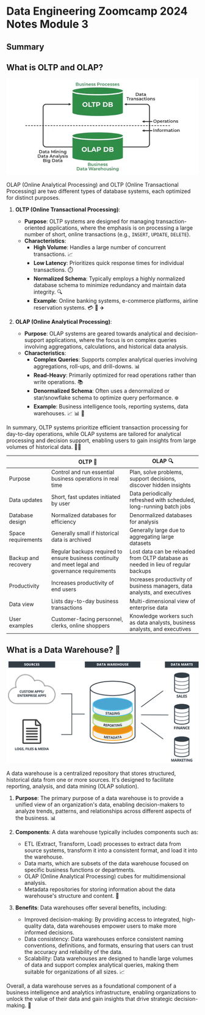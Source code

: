 # Data Engineering Zoomcamp 2024 Notes Module 3

## Summary

## What is OLTP and OLAP?

![olap and oltp](../../assets/module_3/notes/olap_oltp.webp)

OLAP (Online Analytical Processing) and OLTP (Online Transactional Processing) are two different types of database systems, each optimized for distinct purposes.

1. **OLTP (Online Transactional Processing)**:
   - **Purpose**: OLTP systems are designed for managing transaction-oriented applications, where the emphasis is on processing a large number of short, online transactions (e.g., `INSERT`, `UPDATE`, `DELETE`).
   - **Characteristics**:
     - **High Volume**: Handles a large number of concurrent transactions. 📈
     - **Low Latency**: Prioritizes quick response times for individual transactions. ⏱️
     - **Normalized Schema**: Typically employs a highly normalized database schema to minimize redundancy and maintain data integrity. 🔍
     - **Example**: Online banking systems, e-commerce platforms, airline reservation systems. 💳 🛒 ✈️

2. **OLAP (Online Analytical Processing)**:
   - **Purpose**: OLAP systems are geared towards analytical and decision-support applications, where the focus is on complex queries involving aggregations, calculations, and historical data analysis.
   - **Characteristics**:
     - **Complex Queries**: Supports complex analytical queries involving aggregations, roll-ups, and drill-downs. 📊
     - **Read-Heavy**: Primarily optimized for read operations rather than write operations. 📚
     - **Denormalized Schema**: Often uses a denormalized or star/snowflake schema to optimize query performance. ❄️
     - **Example**: Business intelligence tools, reporting systems, data warehouses. 📈 📊 🏢

In summary, OLTP systems prioritize efficient transaction processing for day-to-day operations, while OLAP systems are tailored for analytical processing and decision support, enabling users to gain insights from large volumes of historical data. 🔄🧠

|                     | OLTP 💼                                                                                           | OLAP 🔍                                                                           |
| ------------------- | ------------------------------------------------------------------------------------------------- | --------------------------------------------------------------------------------- |
| Purpose             | Control and run essential business operations in real time                                        | Plan, solve problems, support decisions, discover hidden insights                 |
| Data updates        | Short, fast updates initiated by user                                                             | Data periodically refreshed with scheduled, long-running batch jobs               |
| Database design     | Normalized databases for efficiency                                                               | Denormalized databases for analysis                                               |
| Space requirements  | Generally small if historical data is archived                                                    | Generally large due to aggregating large datasets                                 |
| Backup and recovery | Regular backups required to ensure business continuity and meet legal and governance requirements | Lost data can be reloaded from OLTP database as needed in lieu of regular backups |
| Productivity        | Increases productivity of end users                                                               | Increases productivity of business managers, data analysts, and executives        |
| Data view           | Lists day-to-day business transactions                                                            | Multi-dimensional view of enterprise data                                         |
| User examples       | Customer-facing personnel, clerks, online shoppers                                                | Knowledge workers such as data analysts, business analysts, and executives        |

## What is a Data Warehouse? 🏢

![data warehouse](../../assets/module_3/notes/data-warehouse.png)

A data warehouse is a centralized repository that stores structured, historical data from one or more sources. It's designed to facilitate reporting, analysis, and data mining (OLAP solution).

1. **Purpose**: The primary purpose of a data warehouse is to provide a unified view of an organization's data, enabling decision-makers to analyze trends, patterns, and relationships across different aspects of the business. 📊

2. **Components**: A data warehouse typically includes components such as:
   - ETL (Extract, Transform, Load) processes to extract data from source systems, transform it into a consistent format, and load it into the warehouse.
   - Data marts, which are subsets of the data warehouse focused on specific business functions or departments.
   - OLAP (Online Analytical Processing) cubes for multidimensional analysis.
   - Metadata repositories for storing information about the data warehouse's structure and content. 🔄

3. **Benefits**: Data warehouses offer several benefits, including:
   - Improved decision-making: By providing access to integrated, high-quality data, data warehouses empower users to make more informed decisions.
   - Data consistency: Data warehouses enforce consistent naming conventions, definitions, and formats, ensuring that users can trust the accuracy and reliability of the data.
   - Scalability: Data warehouses are designed to handle large volumes of data and support complex analytical queries, making them suitable for organizations of all sizes. 📈

Overall, a data warehouse serves as a foundational component of a business intelligence and analytics infrastructure, enabling organizations to unlock the value of their data and gain insights that drive strategic decision-making. 🚀

